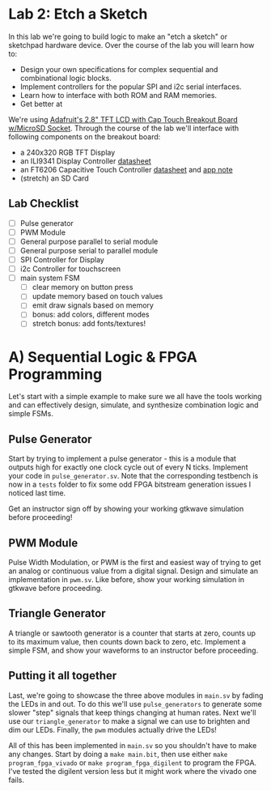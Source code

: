 # Lab 2: Etch a Sketch

In this lab we're going to build logic to make an "etch a sketch" or sketchpad hardware device. Over the course of the lab you will learn how to:
* Design your own specifications for complex sequential and combinational logic blocks.
* Implement controllers for the popular SPI and i2c serial interfaces.
* Learn how to interface with both ROM and RAM memories.
* Get better at 

We're using [Adafruit's 2.8" TFT LCD with Cap Touch Breakout Board w/MicroSD Socket](https://www.adafruit.com/product/2090). Through the course of the lab we'll interface with following components on the breakout board:
- a 240x320 RGB TFT Display
- an ILI9341 Display Controller [datasheet](https://cdn-shop.adafruit.com/datasheets/ILI9341.pdf)
- an FT6206 Capacitive Touch Controller [datasheet](https://cdn-shop.adafruit.com/datasheets/FT6x06+Datasheet_V0.1_Preliminary_20120723.pdf) and [app note](https://cdn-shop.adafruit.com/datasheets/FT6x06_AN_public_ver0.1.3.pdf)
- (stretch) an SD Card

## Lab Checklist

- [ ] Pulse generator
- [ ] PWM Module
- [ ] General purpose parallel to serial module
- [ ] General purpose serial to parallel module
- [ ] SPI Controller for Display
- [ ] i2c Controller for touchscreen
- [ ] main system FSM 
  - [ ] clear memory on button press
  - [ ] update memory based on touch values
  - [ ] emit draw signals based on memory
  - [ ] bonus: add colors, different modes
  - [ ] stretch bonus: add fonts/textures!

# A) Sequential Logic & FPGA Programming
Let's start with a simple example to make sure we all have the tools working and can effectively design, simulate, and synthesize combination logic and simple FSMs.

## Pulse Generator
Start by trying to implement a pulse generator - this is a module that outputs high for exactly one clock cycle out of every N ticks. Implement your code in `pulse_generator.sv`. Note that the corresponding testbench is now in a `tests` folder to fix some odd FPGA bitstream generation issues I noticed last time.

Get an instructor sign off by showing your working gtkwave simulation before proceeding!

## PWM Module
Pulse Width Modulation, or PWM is the first and easiest way of trying to get an analog or continuous value from a digital signal. Design and simulate an implementation in `pwm.sv`. Like before, show your working simulation in gtkwave before proceeding.

## Triangle Generator
A triangle or sawtooth generator is a counter that starts at zero, counts up to its maximum value, then counts down back to zero, etc. Implement a simple FSM, and show your waveforms to an instructor before proceeding.

## Putting it all together
Last, we're going to showcase the three above modules in `main.sv` by fading the LEDs in and out. To do this we'll use `pulse_generators` to generate some slower "step" signals that keep things changing at human rates. Next we'll use our `triangle_generator` to make a signal we can use to brighten and dim our LEDs. Finally, the `pwm` modules actually drive the LEDs!

All of this has been implemented in `main.sv` so you shouldn't have to make any changes. Start by doing a `make main.bit`, then use either `make program_fpga_vivado` or `make program_fpga_digilent` to program the FPGA. I've tested the digilent version less but it might work where the vivado one fails.




